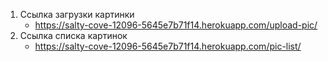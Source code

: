 1. Ссылка загрузки картинки
    - https://salty-cove-12096-5645e7b71f14.herokuapp.com/upload-pic/
2. Ссылка списка картинок
    - https://salty-cove-12096-5645e7b71f14.herokuapp.com/pic-list/